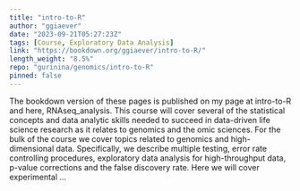 ```yaml
---
title: "intro-to-R"
author: "ggiaever"
date: "2023-09-21T05:27:23Z"
tags: [Course, Exploratory Data Analysis]
link: "https://bookdown.org/ggiaever/intro-to-R/"
length_weight: "8.5%"
repo: "gurinina/genomics/intro-to-R"
pinned: false
---
```


The bookdown version of these pages is published on my page at intro-to-R and here, RNAseq_analysis. This course will cover several of the statistical concepts and data analytic skills needed to succeed in data-driven life science research as it relates to genomics and the omic sciences. For the bulk of the course we cover topics related to genomics and high-dimensional data. Specifically, we describe multiple testing, error rate controlling procedures, exploratory data analysis for high-throughput data, p-value corrections and the false discovery rate. Here we will cover experimental ...
